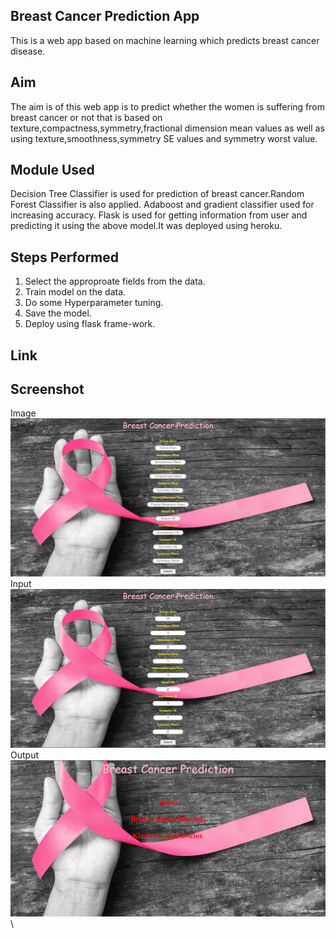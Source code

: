 ## Breast Cancer Prediction App
This is a web app based on machine learning which predicts breast cancer disease.

## Aim
The aim is of this web app is to predict whether the women is suffering from breast cancer or not that is based on texture,compactness,symmetry,fractional dimension mean values as well as using texture,smoothness,symmetry SE values and symmetry worst value.

## Module Used
Decision Tree Classifier is used for prediction of breast cancer.Random Forest Classifier is also applied. Adaboost and gradient classifier used for increasing accuracy. Flask is used for getting information from user and predicting it using the above model.It was deployed using heroku.

## Steps Performed
1. Select the approproate fields from the data.
2. Train model on the data.
3. Do some Hyperparameter tuning.
4. Save the model.
5. Deploy using flask frame-work.

## Link

## Screenshot
Image \
![](image.JPG)\
Input\
![](in1.JPG)\
Output\
![](out1.JPG)\


 

